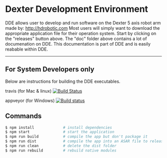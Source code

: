 # Dexter Development Environment
DDE allows user to develop and run software on the Dexter 5 axis robot arm made by: http://hdrobotic.com
Most users will simply want to download the appropriate application file for their operation system.
Start by clicking on the "releases" button above.
The "doc" folder above contains a lot of documenation on DDE.
This documentation is part of DDE and is easily reabable within DDE.
________________________________________________
## For System Developers only
Below are instructions for building the DDE executables.

travis (for Mac & linux) [![Build Status](https://travis-ci.org/cfry/dde.svg?branch=master)](https://travis-ci.org/cfry/dde)

appveyor (for Windows) [![Build status](https://ci.appveyor.com/api/projects/status/sv6eh2bu7qsem04y?svg=true)](https://ci.appveyor.com/project/cfry/dde)

## Commands
```bash
$ npm install             # install dependencies
$ npm start               # start the application
$ npm run build           # compile the app but don't package it
$ npm run dist            # compile the app into an ASAR file to release
$ npm run clean           # delete the dist folder
$ npm run rebuild         # rebuild native modules
```


